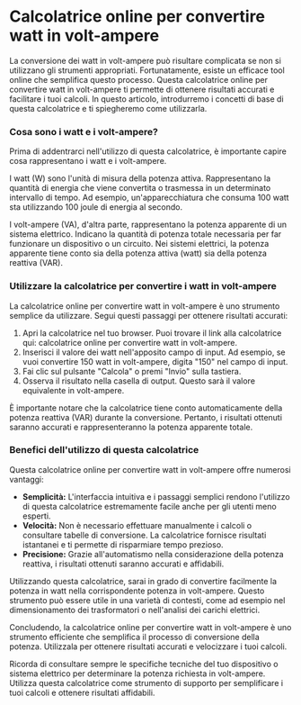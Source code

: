 Calcolatrice online per convertire watt in volt-ampere
======================================================

La conversione dei watt in volt-ampere può risultare complicata se non si utilizzano gli strumenti appropriati. Fortunatamente, esiste un efficace tool online che semplifica questo processo. Questa calcolatrice online per convertire watt in volt-ampere ti permette di ottenere risultati accurati e facilitare i tuoi calcoli. In questo articolo, introdurremo i concetti di base di questa calcolatrice e ti spiegheremo come utilizzarla.

### Cosa sono i watt e i volt-ampere?

Prima di addentrarci nell'utilizzo di questa calcolatrice, è importante capire cosa rappresentano i watt e i volt-ampere.

I watt (W) sono l'unità di misura della potenza attiva. Rappresentano la quantità di energia che viene convertita o trasmessa in un determinato intervallo di tempo. Ad esempio, un'apparecchiatura che consuma 100 watt sta utilizzando 100 joule di energia al secondo.

I volt-ampere (VA), d'altra parte, rappresentano la potenza apparente di un sistema elettrico. Indicano la quantità di potenza totale necessaria per far funzionare un dispositivo o un circuito. Nei sistemi elettrici, la potenza apparente tiene conto sia della potenza attiva (watt) sia della potenza reattiva (VAR).

### Utilizzare la calcolatrice per convertire i watt in volt-ampere

La calcolatrice online per convertire watt in volt-ampere è uno strumento semplice da utilizzare. Segui questi passaggi per ottenere risultati accurati:

1. Apri la calcolatrice nel tuo browser. Puoi trovare il link alla calcolatrice qui: calcolatrice online per convertire watt in volt-ampere.
2. Inserisci il valore dei watt nell'apposito campo di input. Ad esempio, se vuoi convertire 150 watt in volt-ampere, digita "150" nel campo di input.
3. Fai clic sul pulsante "Calcola" o premi "Invio" sulla tastiera.
4. Osserva il risultato nella casella di output. Questo sarà il valore equivalente in volt-ampere.

È importante notare che la calcolatrice tiene conto automaticamente della potenza reattiva (VAR) durante la conversione. Pertanto, i risultati ottenuti saranno accurati e rappresenteranno la potenza apparente totale.

### Benefici dell'utilizzo di questa calcolatrice

Questa calcolatrice online per convertire watt in volt-ampere offre numerosi vantaggi:

- **Semplicità:** L'interfaccia intuitiva e i passaggi semplici rendono l'utilizzo di questa calcolatrice estremamente facile anche per gli utenti meno esperti.
- **Velocità:** Non è necessario effettuare manualmente i calcoli o consultare tabelle di conversione. La calcolatrice fornisce risultati istantanei e ti permette di risparmiare tempo prezioso.
- **Precisione:** Grazie all'automatismo nella considerazione della potenza reattiva, i risultati ottenuti saranno accurati e affidabili.

Utilizzando questa calcolatrice, sarai in grado di convertire facilmente la potenza in watt nella corrispondente potenza in volt-ampere. Questo strumento può essere utile in una varietà di contesti, come ad esempio nel dimensionamento dei trasformatori o nell'analisi dei carichi elettrici.

Concludendo, la calcolatrice online per convertire watt in volt-ampere è uno strumento efficiente che semplifica il processo di conversione della potenza. Utilizzala per ottenere risultati accurati e velocizzare i tuoi calcoli.

Ricorda di consultare sempre le specifiche tecniche del tuo dispositivo o sistema elettrico per determinare la potenza richiesta in volt-ampere. Utilizza questa calcolatrice come strumento di supporto per semplificare i tuoi calcoli e ottenere risultati affidabili.